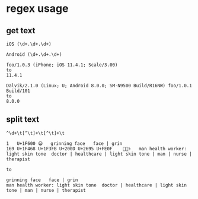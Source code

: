# regex usage

## get text

```text
iOS (\d+.\d+.\d+)

Android (\d+.\d+.\d+)
```

```text
foo/1.0.3 (iPhone; iOS 11.4.1; Scale/3.00)
to
11.4.1

Dalvik/2.1.0 (Linux; U; Android 8.0.0; SM-N9500 Build/R16NW) foo/1.0.1 Build/101
to
8.0.0
```

## split text

```text
^\d+\t[^\t]+\t[^\t]+\t
```

```text
1	U+1F600	😀	grinning face	face | grin
169	U+1F468 U+1F3FB U+200D U+2695 U+FE0F	👨🏻‍⚕️	man health worker: light skin tone	doctor | healthcare | light skin tone | man | nurse | therapist

to

grinning face	face | grin
man health worker: light skin tone	doctor | healthcare | light skin tone | man | nurse | therapist
```
